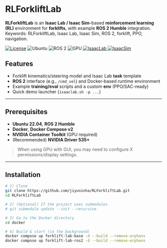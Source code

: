 # RLForkliftLab

**RLForkliftLab** is an **Isaac Lab / Isaac Sim**–based **reinforcement learning (RL)** environment for **forklifts**, with example **ROS 2 Humble** integration.  
Keywords: RLForkliftLab, Isaac Lab, Isaac Sim, ROS 2, forklift, PPO, navigation.

<p align="left">
  <a href="LICENSE"><img alt="License" src="https://img.shields.io/badge/license-MIT-blue"></a>
  <img alt="Ubuntu" src="https://img.shields.io/badge/Ubuntu-22.04-important">
  <img alt="ROS 2" src="https://img.shields.io/badge/ROS%202-Humble-blueviolet">
  <img alt="GPU" src="https://img.shields.io/badge/NVIDIA-GPU%20required-lightgrey">
    <a href="https://github.com/NVIDIA-Omniverse/IsaacLab">
    <img alt="IsaacLab" src="https://img.shields.io/badge/IsaacLab-2.1.0-brightgreen">
  </a>
  <a href="https://developer.nvidia.com/isaac-sim">
    <img alt="IsaacSim" src="https://img.shields.io/badge/IsaacSim-4.5.0-brightgreen">
  </a>
</p>

## Features
- Forklift kinematics/steering model and Isaac Lab **task** template
- **ROS 2** interface (e.g., `/cmd_vel`) and Docker-based runtime environment
- Example **training/eval** scripts and a custom **env** (PPO/SAC-ready)
- Quick demo launcher (`isaaclab.sh -p ...`)

---

## Prerequisites
- **Ubuntu 22.04**, **ROS 2 Humble**
- **Docker**, **Docker Compose v2**
- **NVIDIA Container Toolkit** (GPU required)
- (Recommended) **NVIDIA Driver 535+**

> When using GPU with GUI, you may need to configure X permissions/display settings.

---

## Installation

```bash
# 1) Clone
git clone https://github.com/jiyuninha/RLForkliftLab.git
cd RLForkliftLab

# 2) (Optional) If the project uses submodules
# git submodule update --init --recursive

# 3) Go to the Docker directory
cd docker

# 4) Build & start (in the background)
docker compose up forklift-lab-base -d --build --remove-orphans
docker compose up forklift-lab-ros2 -d --build --remove-orphans
